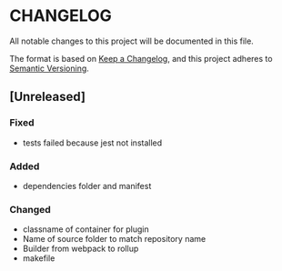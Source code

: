 # **CHANGELOG**

All notable changes to this project will be documented in this file.

The format is based on [Keep a Changelog](https://keepachangelog.com/en/1.0.0/),
and this project adheres to [Semantic Versioning](https://semver.org/spec/v2.0.0.html).

## [Unreleased]
### Fixed
- tests failed because jest not installed

### Added

- dependencies folder and manifest

### Changed

- classname of container for plugin
- Name of source folder to match repository name
- Builder from webpack to rollup
- makefile
